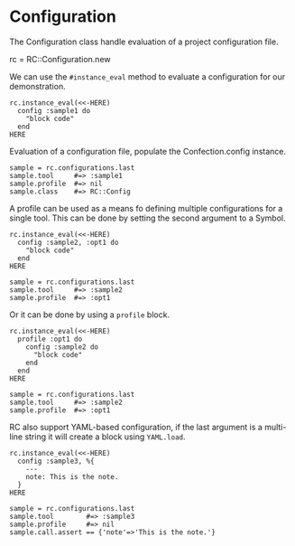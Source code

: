 # Configuration

The Configuration class handle evaluation of a project configuration file.

   rc = RC::Configuration.new

We can use the `#instance_eval` method to evaluate a configuration for our
demonstration.

    rc.instance_eval(<<-HERE)
      config :sample1 do
        "block code"
      end
    HERE

Evaluation of a configuration file, populate the Confection.config instance.

    sample = rc.configurations.last
    sample.tool     #=> :sample1
    sample.profile  #=> nil
    sample.class    #=> RC::Config

A profile can be used as a means fo defining multiple configurations
for a single tool. This can be done by setting the second argument to
a Symbol.

    rc.instance_eval(<<-HERE)
      config :sample2, :opt1 do
        "block code"
      end
    HERE

    sample = rc.configurations.last
    sample.tool     #=> :sample2
    sample.profile  #=> :opt1

Or it can be done by using a `profile` block.

    rc.instance_eval(<<-HERE)
      profile :opt1 do
        config :sample2 do
          "block code"
        end
      end
    HERE

    sample = rc.configurations.last
    sample.tool     #=> :sample2
    sample.profile  #=> :opt1

RC also support YAML-based configuration, if the last argument is
a multi-line string it will create a block using `YAML.load`.

    rc.instance_eval(<<-HERE)
      config :sample3, %{
        ---
        note: This is the note.
      }
    HERE

    sample = rc.configurations.last
    sample.tool        #=> :sample3
    sample.profile     #=> nil
    sample.call.assert == {'note'=>'This is the note.'}

